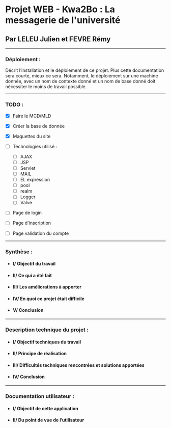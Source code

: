 # Projet WEB - Kwa2Bo : La messagerie de l'université
## Par LELEU Julien et FEVRE Rémy

---

### Déploiement :

Décrit l’installation et le déploiement de ce projet. Plus cette documentation sera courte, mieux
ce sera. Notamment, le déploiement sur une machine donnée, avec un nom de contexte donné et un nom de
base donné doit nécessiter le moins de travail possible.

---

### TODO :

- [x] Faire le MCD/MLD
- [x] Créer la base de donnée
- [x] Maquettes du site
- [ ] Technologies utilisé :
  - [ ] AJAX
  - [ ] JSP
  - [ ] Servlet
  - [ ] MAIL
  - [ ] EL expression
  - [ ] pool
  - [ ] realm
  - [ ] Logger
  - [ ] Valve
- [ ] Page de login
- [ ] Page d'inscription
- [ ] Page validation du compte


---

### Synthèse :

- #### I/ Objectif du travail

- #### II/ Ce qui a été fait

- #### III/ Les améliorations à apporter

- #### IV/ En quoi ce projet était difficile

- #### V/ Conclusion
  
---

### Description technique du projet :

- #### I/ Objectif techniques du travail

- #### II/ Principe de réalisation

- #### III/ Difficultés techniques rencontrées et solutions apportées

- #### IV/ Conclusion

---

### Documentation utilisateur :

- #### I/ Objectif de cette application

- #### II/ Du point de vue de l’utilisateur
